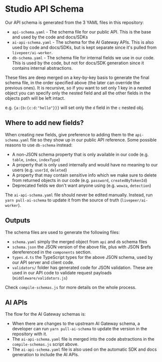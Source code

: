 # Studio API Schema

Our API schema is generated from the 3 YAML files in this repository:

- `api-schema.yaml` - The schema file for our public API. This is the base and
  used by the code and docs/SDKs
- `ai-api-schema.yaml` - The schema for the AI Gateway APIs. This is also used
  by code and docs/SDKs, but is kept separate since it's pulled from
  `livepeer/ai-worker`.
- `db-schema.yaml` - The schema file for internal fields we use in our code.
  This is used by the code, but not for docs/SDK generation since it contains
  internal abstractions.

These files are deep merged on a key-by-key basis to generate the final schema
file, in the order specified above (the later can override the previous ones).
It is recursive, so if you want to set only 1 key in a nested object you can
specify only the nested field and all the other fields in the objects path will
be left intact.

e.g. `{a:{b:{c:d:"hello"}}}` will set only the `d` field in the `c` nested obj.

## Where to add new fields?

When creating new fields, give preference to adding them to the
`api-schema.yaml` file so they show up in our public API reference. Some
possible reasons to use `db-schema` instead:

- A non-JSON schema property that is only available in our code (e.g. `table`,
  `index`, `indexType`)
- A property that is only used internally and would have no meaning to our users
  (e.g. `userId`, `deleted`)
- A property that may contain sensitive info which we make sure to delete from
  returned objects in our code (e.g. `password`, `createdByTokenId`)
- Deprecated fields we don't want anyone using (e.g. `wowza`, `detection`)

The `ai-api-schema.yaml` file should never be edited manually. Instead, run
`yarn pull-ai-schema` to update it from the source of truth
(`livepeer/ai-worker`).

## Outputs

The schema files are used to generate the following files:

- `schema.yaml` simply the merged object from `api` and `db` schema files
- `schema.json` the JSON version of the above file, plus with JSON $refs
  dereferenced in the `components` section.
- `types.d.ts` the TypeScript types for the above JSON schema, used by our API
  server and client code.
- `validators/` folder has generated code for JSON validation. These are used in
  our API code to validate request payloads (`middleware/validators.js`)

Check `compile-schemas.js` for more details on the whole process.

## AI APIs

The flow for the AI Gateway schemas is:

- When there are changes to the upstream AI Gateway schema, a developer can run
  `yarn pull-ai-schema` to update the version in the repository with it.
- The `ai-api-schema.yaml` file is merged into the code abstractions in the
  `compile-schemas.js` script above.
- The `ai-api-schema.yaml` file is also used on the automatic SDK and docs
  generation to include the AI APIs.
